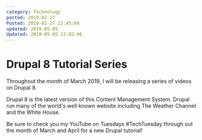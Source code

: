 ```yaml
---
category: Technology
posted: 2019-02-27
Posted: 2019-02-27 22:45:04
updated: 2019-05-05
Updated: 2019-05-05 12:02:06
---
```


# Drupal 8 Tutorial Series

Throughout the month of March 2019, I will be releasing a series of videos on Drupal 8.

Drupal 8 is the latest version of this Content Management System. Drupal run many of the world's well 
known website including The Weather Channel and the White House.

Be sure to check you my YouTube on Tuesdays #TechTuesday through out the month of March and April 
for a new Drupal tutorial!
